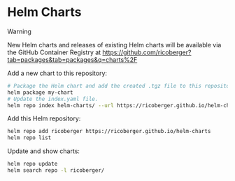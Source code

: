 # Helm Charts

> [!WARNING]
> New Helm charts and releases of existing Helm charts will be available via the
> GitHub Container Registry at https://github.com/ricoberger?tab=packages&tab=packages&q=charts%2F

Add a new chart to this repository:

```sh
# Package the Helm chart and add the created .tgz file to this repository:
helm package my-chart
# Update the index.yaml file.
helm repo index helm-charts/ --url https://ricoberger.github.io/helm-charts/
```

Add this Helm repository:

```sh
helm repo add ricoberger https://ricoberger.github.io/helm-charts
helm repo list
```

Update and show charts:

```sh
helm repo update
helm search repo -l ricoberger/
```
